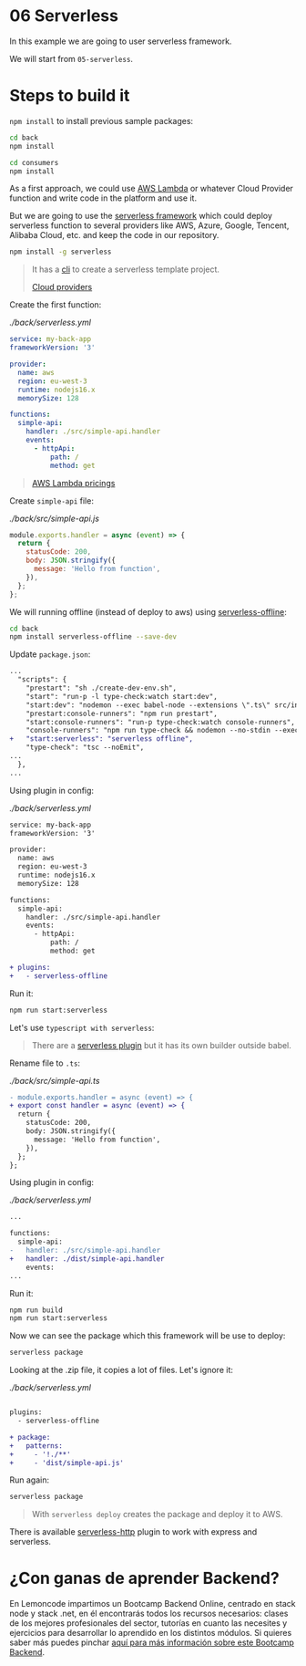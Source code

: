 # 06 Serverless

In this example we are going to user serverless framework.

We will start from `05-serverless`.

# Steps to build it

`npm install` to install previous sample packages:

```bash
cd back
npm install

cd consumers
npm install

```

As a first approach, we could use [AWS Lambda](https://aws.amazon.com/lambda/) or whatever Cloud Provider function and write code in the platform and use it.

But we are going to use the [serverless framework](https://www.serverless.com/framework/docs/getting-started) which could deploy serverless function to several providers like AWS, Azure, Google, Tencent, Alibaba Cloud, etc. and keep the code in our repository.

```bash
npm install -g serverless

```

> It has a [cli](https://github.com/serverless/serverless) to create a serverless template project.
>
> [Cloud providers](https://www.serverless.com/framework/docs/providers)

Create the first function:

_./back/serverless.yml_

```yml
service: my-back-app
frameworkVersion: '3'

provider:
  name: aws
  region: eu-west-3
  runtime: nodejs16.x
  memorySize: 128

functions:
  simple-api:
    handler: ./src/simple-api.handler
    events:
      - httpApi:
          path: /
          method: get

```

> [AWS Lambda pricings](https://aws.amazon.com/lambda/pricing/)

Create `simple-api` file:

_./back/src/simple-api.js_

```javascript
module.exports.handler = async (event) => {
  return {
    statusCode: 200,
    body: JSON.stringify({
      message: 'Hello from function',
    }),
  };
};

```

We will running offline (instead of deploy to aws) using [serverless-offline](https://github.com/dherault/serverless-offline):

```bash
cd back
npm install serverless-offline --save-dev

```

Update `package.json`:

```diff
...
  "scripts": {
    "prestart": "sh ./create-dev-env.sh",
    "start": "run-p -l type-check:watch start:dev",
    "start:dev": "nodemon --exec babel-node --extensions \".ts\" src/index.ts",
    "prestart:console-runners": "npm run prestart",
    "start:console-runners": "run-p type-check:watch console-runners",
    "console-runners": "npm run type-check && nodemon --no-stdin --exec babel-node -r dotenv/config --extensions \".ts\" src/console-runners/index.ts",
+   "start:serverless": "serverless offline",
    "type-check": "tsc --noEmit",
...
  },
...

```

Using plugin in config:

_./back/serverless.yml_

```diff
service: my-back-app
frameworkVersion: '3'

provider:
  name: aws
  region: eu-west-3
  runtime: nodejs16.x
  memorySize: 128

functions:
  simple-api:
    handler: ./src/simple-api.handler
    events:
      - httpApi:
          path: /
          method: get

+ plugins:
+   - serverless-offline

```

Run it:

```bash
npm run start:serverless

```

Let's use `typescript with serverless`:

> There are a [serverless plugin](https://www.serverless.com/plugins/serverless-plugin-typescript) but it has its own builder outside babel.

Rename file to `.ts`:

_./back/src/simple-api.ts_

```diff
- module.exports.handler = async (event) => {
+ export const handler = async (event) => {
  return {
    statusCode: 200,
    body: JSON.stringify({
      message: 'Hello from function',
    }),
  };
};

```

Using plugin in config:

_./back/serverless.yml_

```diff
...

functions:
  simple-api:
-   handler: ./src/simple-api.handler
+   handler: ./dist/simple-api.handler
    events:
...

```

Run it:

```bash
npm run build
npm run start:serverless

```

Now we can see the package which this framework will be use to deploy:

```bash
serverless package

```

Looking at the .zip file, it copies a lot of files. Let's ignore it:

_./back/serverless.yml_

```diff

plugins:
  - serverless-offline

+ package:
+   patterns:
+     - '!./**'
+     - 'dist/simple-api.js'

```

Run again:

```bash
serverless package

```

> With `serverless deploy` creates the package and deploy it to AWS.

There is available [serverless-http](https://github.com/dougmoscrop/serverless-http) plugin to work with express and serverless.

# ¿Con ganas de aprender Backend?

En Lemoncode impartimos un Bootcamp Backend Online, centrado en stack node y stack .net, en él encontrarás todos los recursos necesarios: clases de los mejores profesionales del sector, tutorías en cuanto las necesites y ejercicios para desarrollar lo aprendido en los distintos módulos. Si quieres saber más puedes pinchar [aquí para más información sobre este Bootcamp Backend](https://lemoncode.net/bootcamp-backend#bootcamp-backend/banner).
